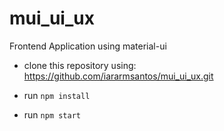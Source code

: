 # mui_ui_ux
Frontend Application using material-ui

- clone this repository using: https://github.com/iararmsantos/mui_ui_ux.git

- run `npm install`

- run `npm start`
